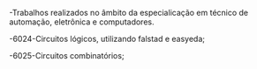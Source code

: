 -Trabalhos realizados no âmbito da especialicação em técnico de automação, eletrônica e computadores.

-6024-Circuitos lógicos, utilizando falstad e easyeda;

-6025-Circuitos combinatórios;
